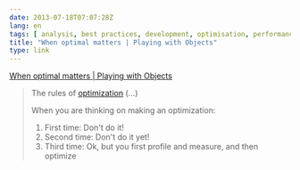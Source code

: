 ```yaml
---
date: 2013-07-18T07:07:28Z
lang: en
tags: [ analysis, best practices, development, optimisation, performance, profiling ]
title: "When optimal matters | Playing with Objects"
type: link
---
```


[When optimal matters | Playing with
Objects](http://playingwithobjects.wordpress.com/2013/03/23/when-optimal-matters/)

> The rules of [optimization](http://c2.com/cgi/wiki?RulesOfOptimization) (...) 
>
> When you are thinking on making an optimization:
>
> 1.  First time: Don't do it!
> 2.  Second time: Don't do it yet!
> 3.  Third time: Ok, but you first profile and measure, and then optimize

